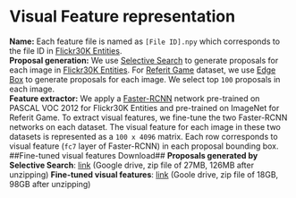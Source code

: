 # Visual Feature representation
**Name:** Each feature file is named as ```[File ID].npy``` which corresponds to the file ID in [Flickr30K Entities](http://web.engr.illinois.edu/~bplumme2/Flickr30kEntities/).<br/>
**Proposal generation:** We use [Selective Search](https://ivi.fnwi.uva.nl/isis/publications/bibtexbrowser.php?key=UijlingsIJCV2013&bib=all.bib) to generate proposals for each image in [Flickr30K Entities](http://web.engr.illinois.edu/~bplumme2/Flickr30kEntities/). For [Referit Game](http://tamaraberg.com/referitgame/) dataset, we use [Edge Box](https://github.com/pdollar/edges) to generate proposals for each image. We select top ```100``` proposals in each image.<br/>
**Feature extractor:** We apply a [Faster-RCNN](https://github.com/endernewton/tf-faster-rcnn) network pre-trained on PASCAL VOC 2012 for Flickr30K Entities and pre-trained on ImageNet for Referit Game. To extract visual features, we fine-tune the two Faster-RCNN networks on each dataset. The visual feature for each image in these two datasets is represented as a ```100 x 4096``` matrix. Each row corresponds to visual feature (```fc7``` layer of Faster-RCNN) in each proposal bounding box.<br/>
##Fine-tuned visual features Download##
**Proposals generated by Selective Search**: [link](https://drive.google.com/file/d/1ErWcIvu-KkT6i_DWZ54mItc0omEs8kMC/view?usp=sharing) (Google drive, zip file of 27MB, 126MB after unzipping)
**Fine-tuned visual features**: [link](https://drive.google.com/file/d/1RYQu5AR779H2a3c4V40Y95qQTIbeVZLf/view?usp=sharing) (Goole drive, zip file of 18GB, 98GB after unzipping)